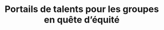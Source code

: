 ---
title: "Portails de talents pour les groupes en quête d’équité"
layout: post
lang: fr
lang-ref: 508-equity
section: 5
category: 
  - vision
  - diversity
hero:
  image:
    src: 5.8-tx-heading.jpg
    alt: Une photo d'un enfant traversant un passage pour piétons aux couleurs de l'arc-en-ciel.
  standards:
    - ethics
blocks:
  - type: title
    label: L’idée
  - En raison des restrictions liées à la protection des renseignements personnels et de l’environnement de serveur en nuage inhérent à la plateforme Nuage de talents, il n’a jamais été possible de lancer le Portail des talents autochtones, qui avait été élaboré en collaboration avec des employés et des utilisateurs autochtones (voir la section 1 pour obtenir de plus amples renseignements sur les efforts de Nuage de talents en vue de sécuriser un environnement d’informatique en nuage Protégé B).
  - Durant le développement, l’équipe du Nuage de talents a été approchée par d’autres ministères et responsables de missions du gouvernement du Canada qui étaient curieux de savoir si des plateformes semblables pouvaient être développées pour les talents ayant des besoins en matière d’accessibilité et pour les Femmes en sciences, technologie, l’ingénierie et mathématiques (STIM). Ils étaient à la recherche de portails optimisés pour accroître les possibilités d’emploi de ces groupes qui pourraient également être utilisés pour le recrutement à l’externe, les déplacements internes et les possibilités de promotion. 
  - L’équipe estime que, grâce aux bases qui ont déjà été jetées sur la plateforme, il serait facile de créer ces portails supplémentaires moyennant les ressources. Les portails pourraient être mis en œuvre en moins d’un an en s’appuyant sur la plateforme Nuage de talents existante et son équipe. Il serait également possible d’envisager la création d’autres portails au profit d’autres groupes sous-représentés ou en quête d’équité.
  - type: title
    label: Résultats escomptés
  - Le résultat structurel prévu était la création d’une solution technologique habilitant l’augmentation réussie du recrutement, des déplacements et des promotions pour les groupes sous-représentés et les groupes en quête d’équité, le résultat net étant une réduction de la sous-représentation de ces groupes au sein du gouvernement du Canada, dans le but éventuel d’une représentation équitable au sein de l’effectif. 
  - Le résultat expérientiel prévu était la création d’un écosystème où les talents appartenant à des groupes en quête d’équité pourraient vivre une expérience optimale de recrutement et de déplacement; une expérience permettant à tous de trouver un emploi qui leur convient à l’aide d’une expérience utilisateur à la fois valorisante et émotionnellement positive. Les résultats seraient mesurés en fonction du ratio d’embauches réussies, par rapport aux possibilités d’emploi publiées par les ministères. Il y aurait aussi un aspect qualitatif.
  - Le plan de développement viserait la production de ces portails dans le cadre d’un même écosystème de plateformes, afin de veiller à ce que tous les groupes de talents aient accès aux emplois annoncés généralement (c.-à-d. sur la plateforme principale de Nuage de talents), mais aussi aux emplois qui ciblent des communautés particulières auxquelles les utilisateurs appartiennent. L’un des avantages de cette approche consiste en l’augmentation des données à la disposition du gouvernement du Canada concernant les tendances émergentes et les points d’intervention possibles. Par exemple, le nombre de femmes qui possèdent 3 des 4 compétences requises pour obtenir une promotion dans un rôle STIM, ou le pourcentage de ministères qui ont publié des offres d’emploi ciblant des personnes qui ont besoin de considérations relatives à l’accessibilité. Le but est de collecter et communiquer ces données dans le respect de la vie privée et du droit de l’utilisateur à consulter ses propres données.
  - type: image
    src: 5.8-tx-hands.jpg
    alt: Une photo de mains de personnes, placées sur un tronc d'arbre.
    route: section1
  - type: title
    label: Tirer parti du Nuage de talents
  - Il y a beaucoup de conditions préalables pour à l’établissement de ce type de système. Toutefois, le Nuage de talents satisfait déjà à la majorité d’entre elles, en plus d’être autrement bien positionné pour mettre en œuvre très rapidement le reste des conditions, moyennant l’attribution des ressources nécessaires.
  - Ces conditions préalables comprennent (sans toutefois s’y limiter) les considérations technologiques, la sécurité de la TI, les autorisations liées aux renseignements personnels, l’autorisation d’exploitation, la présence d’experts en la matière au sein de l’équipe, la capacité de développement agile, la capacité de concevoir une expérience utilisateur et la capacité d’apporter des modifications (y compris des modifications majeures) à la plateforme, selon les besoins des utilisateurs. Les portails conçus au service des communautés sous-représentées doivent répondre aux besoins de ces groupes, qui sont distincts et variés. Ces portails doivent également être conçus de sorte à éviter la discrimination systémique qui se produit durant les processus de dotation, afin d’atteindre les résultats structurels et expérientiels prévus du projet.
  - Assurément, il est pratiquement impossible de simplement ajouter un tel portail à une infrastructure et des conceptions existantes, à moins que celles-ci soient préalablement structurées dans une optique d’itération et d’amélioration continues.
  - Comme le Portail des talents autochtones a été conçu dans son intégrité et qu’on attend plus que les dernières touches de développement et son autorisation, son intégration à la plateforme Nuage de talents serait une simple chose, moyennant la mise en place des ressources nécessaires afin d’appuyer l’initiative. 
  - Si une bonne partie du code permettant d’appuyer des portails supplémentaires existe déjà dans le Nuage de talents, le développement de nouveaux portails pour d’autres groupes en quête d’équité (p. ex., les femmes en STIM, les talents ayant des besoins en matière d’accessibilité) nécessiterait l’embauche de nouveaux employés issus de ces groupes par l’équipe du Nuage de talents, ainsi que la réalisation d’un rigoureux processus de conception d’expérience utilisateur. 
  - Chaque portail nécessiterait également le soutien continu de ressources. Des portails supplémentaires pourraient être inclus, au besoin.
---